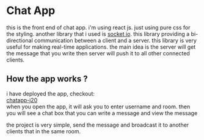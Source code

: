 # Chat App
this is the front end of chat app. i'm using react js. just using pure css for the styling. another library that i used is [socket io](https://socket.io/). this library providing a bi-directional communication between a client and a server. this library is very useful for making real-time applications. the main idea is the server will get the message that you write then server will push it to all other connected clients.

## How the app works ? 
i have deployed the app, checkout: <br/>
[chatapp-j20](https://chatapp-j20.herokuapp.com/)
<br/>
when you open the app, it will ask you to enter username and room. then you will see a chat box that you can write a message and view the message

the project is very simple, send the message and broadcast it to another clients that in the same room.
